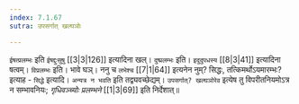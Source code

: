 ```yaml
---
index: 7.1.67
sutra: उपसर्गात् खल्घञोः

---
```

   `ईषत्प्रलम्भः` इति `ईषद्दुःसुषु`  [[3|3|126]]  इत्यादिना खल्। `दुष्प्रलम्भः` इति। `इदुदुपधस्य`  [[8|3|41]]  इत्यादिना षत्वम्। `विप्रलम्भः` इति। भावे घञ्। ननु च `लभेश्च`  [[7|1|64]]  इत्यनेन नुम्? सिद्धः, तत्किमर्थोऽयमारम्भः? इत्याह - `सिद्धे` इत्यादि। `अन्यत्र न भवति` इति तद्व्यवच्छेद्यम्। `उपसर्गात्? खल्घञोरेव` इत्येष तु विपरीतनियमोऽत्र न सम्भावनियः; _गृधिवञ्च्योः प्रलम्भने_ [[1|3|69]]  इति निर्देशात्॥
